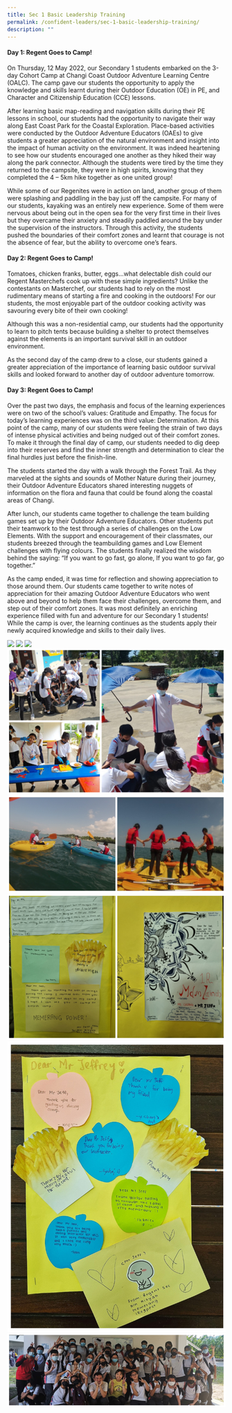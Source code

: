 ```yaml
---
title: Sec 1 Basic Leadership Training
permalink: /confident-leaders/sec-1-basic-leadership-training/
description: ""
---
```

#### Day 1: Regent Goes to Camp!

On Thursday, 12 May 2022, our Secondary 1 students embarked on the 3-day Cohort Camp at Changi Coast Outdoor Adventure Learning Centre (OALC). The camp gave our students the opportunity to apply the knowledge and skills learnt during their Outdoor Education (OE) in PE, and Character and Citizenship Education (CCE) lessons.

After learning basic map-reading and navigation skills during their PE lessons in school, our students had the opportunity to navigate their way along East Coast Park for the Coastal Exploration. Place-based activities were conducted by the Outdoor Adventure Educators (OAEs) to give students a greater appreciation of the natural environment and insight into the impact of human activity on the environment. It was indeed heartening to see how our students encouraged one another as they hiked their way along the park connector. Although the students were tired by the time they returned to the campsite, they were in high spirits, knowing that they completed the 4 – 5km hike together as one united group!

While some of our Regenites were in action on land, another group of them were splashing and paddling in the bay just off the campsite. For many of our students, kayaking was an entirely new experience. Some of them were nervous about being out in the open sea for the very first time in their lives but they overcame their anxiety and steadily paddled around the bay under the supervision of the instructors. Through this activity, the students pushed the boundaries of their comfort zones and learnt that courage is not the absence of fear, but the ability to overcome one’s fears.

#### Day 2: Regent Goes to Camp!

Tomatoes, chicken franks, butter, eggs…what delectable dish could our Regent Masterchefs cook up with these simple ingredients? Unlike the contestants on Masterchef, our students had to rely on the most rudimentary means of starting a fire and cooking in the outdoors! For our students, the most enjoyable part of the outdoor cooking activity was savouring every bite of their own cooking!

Although this was a non-residential camp, our students had the opportunity to learn to pitch tents because building a shelter to protect themselves against the elements is an important survival skill in an outdoor environment.

As the second day of the camp drew to a close, our students gained a greater appreciation of the importance of learning basic outdoor survival skills and looked forward to another day of outdoor adventure tomorrow.

#### Day 3: Regent Goes to Camp!

Over the past two days, the emphasis and focus of the learning experiences were on two of the school’s values: Gratitude and Empathy. The focus for today’s learning experiences was on the third value: Determination. At this point of the camp, many of our students were feeling the strain of two days of intense physical activities and being nudged out of their comfort zones. To make it through the final day of camp, our students needed to dig deep into their reserves and find the inner strength and determination to clear the final hurdles just before the finish-line.

The students started the day with a walk through the Forest Trail. As they marveled at the sights and sounds of Mother Nature during their journey, their Outdoor Adventure Educators shared interesting nuggets of information on the flora and fauna that could be found along the coastal areas of Changi.

After lunch, our students came together to challenge the team building games set up by their Outdoor Adventure Educators. Other students put their teamwork to the test through a series of challenges on the Low Elements. With the support and encouragement of their classmates, our students breezed through the teambuilding games and Low Element challenges with flying colours. The students finally realized the wisdom behind the saying: “If you want to go fast, go alone, If you want to go far, go together.”

As the camp ended, it was time for reflection and showing appreciation to those around them. Our students came together to write notes of appreciation for their amazing Outdoor Adventure Educators who went above and beyond to help them face their challenges, overcome them, and step out of their comfort zones. It was most definitely an enriching experience filled with fun and adventure for our Secondary 1 students! While the camp is over, the learning continues as the students apply their newly acquired knowledge and skills to their daily lives.

![](/images/Sec%201%20Camp/S1Camp2022-1.jpg)
![](/images/Sec%201%20Camp/S1Camp2022-2.jpg)
![](/images/Sec%201%20Camp/S1Camp2022-3.jpg)
![](/images/Sec%201%20Camp/S1Camp2022-4.jpg)
![](/images/Sec%201%20Camp/S1Camp2022-5.jpg)
![](/images/Sec%201%20Camp/S1Camp2022-6.jpg)
![](/images/Sec%201%20Camp/S1Camp2022-7.jpg)
![](/images/Sec%201%20Camp/S1Camp2022-8.jpg)